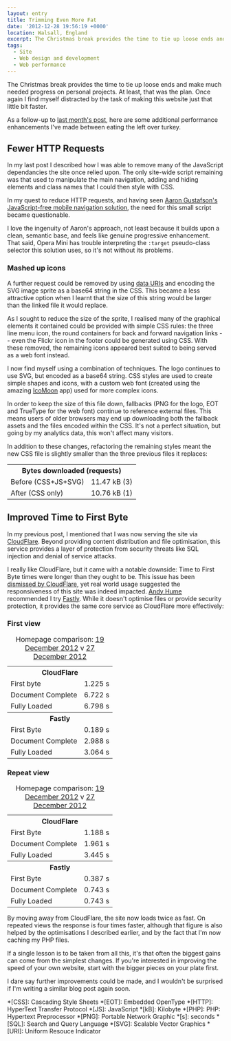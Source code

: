 ```yaml
---
layout: entry
title: Trimming Even More Fat
date: '2012-12-28 19:56:19 +0000'
location: Walsall, England
excerpt: The Christmas break provides the time to tie up loose ends and make much needed progress on personal projects. At least, that was the plan. Once again I find myself distracted by the task of making this website just that little bit faster.
tags:
  - Site
  - Web design and development
  - Web performance
---
```

The Christmas break provides the time to tie up loose ends and make much needed progress on personal projects. At least, that was the plan. Once again I find myself distracted by the task of making this website just that little bit faster.

As a follow-up to [last month's post][1], here are some additional performance enhancements I've made between eating the left over turkey.

## Fewer HTTP Requests
In my last post I described how I was able to remove many of the JavaScript dependancies the site once relied upon. The only site-wide script remaining was that used to manipulate the main navigation, adding and hiding elements and class names that I could then style with CSS.

In my quest to reduce HTTP requests, and having seen [Aaron Gustafson's JavaScript-free mobile navigation solution][2], the need for this small script became questionable.

I love the ingenuity of Aaron's approach, not least because it builds upon a clean, semantic base, and feels like genuine progressive enhancement. That said, Opera Mini has trouble interpreting the `:target` pseudo-class selector this solution uses, so it's not without its problems.

### Mashed up icons
A further request could be removed by using [data URIs][3] and encoding the SVG image sprite as a base64 string in the CSS. This became a less attractive option when I learnt that the size of this string would be larger than the linked file it would replace.

As I sought to reduce the size of the sprite, I realised many of the graphical elements it contained could be provided with simple CSS rules: the three line menu icon, the round containers for back and forward navigation links -- even the Flickr icon in the footer could be generated using CSS. With these removed, the remaining icons appeared best suited to being served as a web font instead.

I now find myself using a combination of techniques. The logo continues to use SVG, but encoded as a base64 string. CSS styles are used to create simple shapes and icons, with a custom web font (created using the amazing [IcoMoon][4] app) used for more complex icons.

In order to keep the size of this file down, fallbacks (PNG for the logo, EOT and TrueType for the web font) continue to reference external files. This means users of older browsers may end up downloading both the fallback assets and the files encoded within the CSS. It's not a perfect situation, but going by my analytics data, this won't affect many visitors.

In addition to these changes, refactoring the remaining styles meant the new CSS file is slightly smaller than the three previous files it replaces:

<table class="c-chart c-chart--hbar">
    <tbody>
        <tr>
            <th colspan="2">Bytes downloaded (requests)</th>
        </tr>
        <tr>
            <td class="c-chart__abel">Before (CSS+JS+SVG)</td>
            <td class="c-chart__value"><span class="c-chart__value--percent" style="width:100%;">11.47 kB  (3)</span></td>
        </tr>
        <tr>
            <td class="c-chart__label">After (CSS only)</td>
            <td class="c-chart__value"><span class="c-chart__value--percent" style="width:93.80%;">10.76 kB  (1)</span></td>
        </tr>
    </tbody>
</table>

## Improved Time to First Byte
In my previous post, I mentioned that I was now serving the site via [CloudFlare][5]. Beyond providing content distribution and file optimisation, this service provides a layer of protection from security threats like SQL injection and denial of service attacks.

I really like CloudFlare, but it came with a notable downside: Time to First Byte times were longer than they ought to be. This issue has been [dismissed by CloudFlare][6], yet real world usage suggested the responsiveness of this site was indeed impacted. [Andy Hume][7] recommended I try [Fastly][8]. While it doesn't optimise files or provide security protection, it provides the same core service as CloudFlare more effectively:

### First view
<table class="c-chart c-chart--hbar">
    <caption>Homepage comparison: <a href="http://webpagetest.org/result/121219_DH_DDQ/">19 December 2012</a> v <a href="http://webpagetest.org/result/121227_BD_GR8/">27 December 2012</a></caption>
    <tbody>
        <tr>
            <th colspan="2">CloudFlare</th>
        </tr>
        <tr>
            <td class="c-chart__label">First byte</td>
            <td class="c-chart__value"><span class="c-chart__value--percent" style="width:12.25%;">1.225 s</span></td>
        </tr>
        <tr>
            <td class="c-chart__label">Document Complete</td>
            <td class="c-chart__value"><span class="c-chart__value--percent" style="width:67.22%;">6.722 s</span></td>
        </tr>
        <tr>
            <td class="c-chart__label">Fully Loaded</td>
            <td class="c-chart__value"><span class="c-chart__value--percent" style="width:67.98%;">6.798 s</span></td>
        </tr>
    </tbody>
    <tbody>
        <tr>
            <th colspan="2">Fastly</th>
        </tr>
        <tr>
            <td class="c-chart__label">First Byte</td>
            <td class="c-chart__value"><span class="c-chart__value--percent" style="width:1.89%;">0.189 s</span></td>
        </tr>
        <tr>
            <td class="c-chart__label">Document Complete</td>
            <td class="c-chart__value"><span class="c-chart__value--percent" style="width:29.88%;">2.988 s</span></td>
        </tr>
        <tr>
            <td class="c-chart__label">Fully Loaded</td>
            <td class="c-chart__value"><span class="c-chart__value--percent" style="width:30.64%;">3.064 s</span></td>
        </tr>
    </tbody>
</table>

### Repeat view
<table class="c-chart c-chart--hbar">
    <caption>Homepage comparison: <a href="http://webpagetest.org/result/121219_DH_DDQ/">19 December 2012</a> v <a href="http://webpagetest.org/result/121227_BD_GR8/">27 December 2012</a></caption>
    <tbody>
        <tr>
            <th colspan="2">CloudFlare</th>
        </tr>
        <tr>
            <td class="c-chart__label">First Byte</td>
            <td class="c-chart__value"><span class="c-chart__value--percent" style="width:11.88%;">1.188 s</span></td>
        </tr>
        <tr>
            <td class="c-chart__label">Document Complete</td>
            <td class="c-chart__value"><span class="c-chart__value--percent" style="width:19.61%;">1.961 s</span></td>
        </tr>
        <tr>
            <td class="c-chart__label">Fully Loaded</td>
            <td class="c-chart__value"><span class="c-chart__value--percent" style="width:34.45%;">3.445 s</span></td>
        </tr>
    </tbody>
    <tbody>
        <tr>
            <th colspan="2">Fastly</th>
        </tr>
        <tr>
            <td class="c-chart__label">First Byte</td>
            <td class="c-chart__value"><span class="c-chart__value--percent" style="width:3.87%;">0.387 s</span></td>
        </tr>
        <tr>
            <td class="c-chart__label">Document Complete</td>
            <td class="c-chart__value"><span class="c-chart__value--percent" style="width:7.43%;">0.743 s</span></td>
        </tr>
        <tr>
            <td class="c-chart__label">Fully Loaded</td>
            <td class="c-chart__value"><span class="c-chart__value--percent" style="width:7.43%;">0.743 s</span></td>
        </tr>
    </tbody>
</table>

By moving away from CloudFlare, the site now loads twice as fast. On repeated views the response is four times faster, although that figure is also helped by the optimisations I described earlier, and by the fact that I'm now caching my PHP files.

If a single lesson is to be taken from all this, it's that often the biggest gains can come from the simplest changes. If you're interested in improving the speed of your own website, start with the bigger pieces on your plate first.

I dare say further improvements could be made, and I wouldn't be surprised if I'm writing a similar blog post again soon.

[1]: /2012/11/trimming_the_fat/
[2]: http://www.netmagazine.com/tutorials/build-smart-mobile-navigation-without-hacks
[3]: http://css-tricks.com/data-uris/
[4]: http://icomoon.io/#app-features
[5]: http://cloudflare.com/
[6]: http://blog.cloudflare.com/ttfb-time-to-first-byte-considered-meaningles
[7]: http://andyhume.net
[8]: http://www.fastly.com

*[CSS]: Cascading Style Sheets
*[EOT]: Embedded OpenType
*[HTTP]: HyperText Transfer Protocol
*[JS]: JavaScript
*[kB]: Kilobyte
*[PHP]: PHP: Hypertext Preprocessor
*[PNG]: Portable Network Graphic
*[s]: seconds
*[SQL]: Search and Query Language
*[SVG]: Scalable Vector Graphics
*[URI]: Uniform Resouce Indicator
